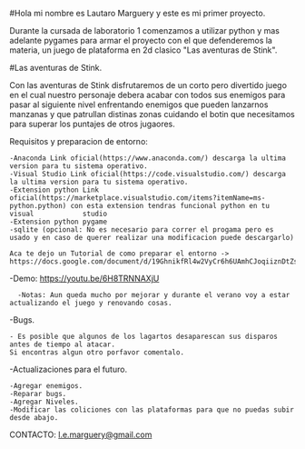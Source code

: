 #Hola mi nombre es Lautaro Marguery y este es mi primer proyecto.

Durante la cursada de laboratorio 1 comenzamos a utilizar python y mas adelante pygames para armar el proyecto con el que defenderemos la materia, un juego de plataforma en 2d clasico "Las aventuras de Stink".

#Las aventuras de Stink.

Con las aventuras de Stink disfrutaremos de un corto pero divertido juego en el cual nuestro personaje debera acabar con todos sus enemigos para pasar al siguiente nivel enfrentando enemigos que pueden lanzarnos manzanas y que patrullan distinas zonas cuidando el botin que necesitamos para superar los puntajes de otros jugaores.


Requisitos y preparacion de entorno:

    -Anaconda Link oficial(https://www.anaconda.com/) descarga la ultima version para tu sistema operativo.
    -Visual Studio Link oficial(https://code.visualstudio.com/) descarga la ultima version para tu sistema operativo. 
    -Extension python Link oficial(https://marketplace.visualstudio.com/items?itemName=ms-python.python) con esta extension tendras funcional python en tu visual            studio
    -Extension python pygame
    -sqlite (opcional: No es necesario para correr el progama pero es usado y en caso de querer realizar una modificacion puede descargarlo)
    
    Aca te dejo un Tutorial de como preparar el entorno -> https://docs.google.com/document/d/19GhnikfRl4w2VyCr6h6UAmhCJoqiiznDtZsOSwroQ38/edit
    
-Demo: https://youtu.be/6H8TRNNAXjU

      -Notas: Aun queda mucho por mejorar y durante el verano voy a estar actualizando el juego y renovando cosas.
-Bugs.
    
    - Es posible que algunos de los lagartos desaparescan sus disparos antes de tiempo al atacar.
    Si encontras algun otro porfavor comentalo.
   
-Actualizaciones para el futuro.
    
    -Agregar enemigos. 
    -Reparar bugs.
    -Agregar Niveles.
    -Modificar las coliciones con las plataformas para que no puedas subir desde abajo. 
    
CONTACTO: l.e.marguery@gmail.com
